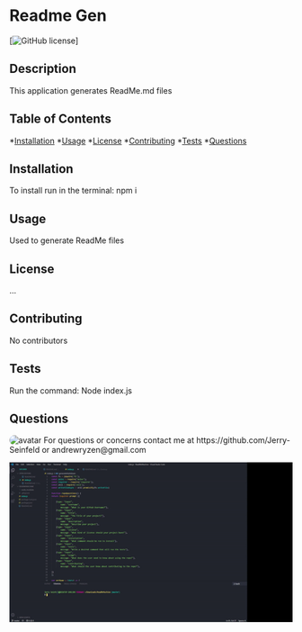 
# Readme Gen
[![GitHub license](https://img.shields.io/github/license/Naereen/StrapDown.js.svg)]

## Description
  This application generates ReadMe.md files

  ## Table of Contents
  *[Installation](#installation)
  *[Usage](#usage)
  *[License](#license)
  *[Contributing](#contributing)
  *[Tests](#tests)
  *[Questions](#questions)
  
## Installation
To install run in the terminal:
npm i

## Usage
Used to generate ReadMe files

## License
...

## Contributing
No contributors 

## Tests
Run the command:
Node index.js

## Questions
<img src="https://avatars3.githubusercontent.com/u/58785613?v=4" alt="avatar" style="border-radius: 16px" width="30"/>
For questions or concerns contact me at
https://github.com/Jerry-Seinfeld or andrewryzen@gmail.com

![Gif](Gif.gif)
  